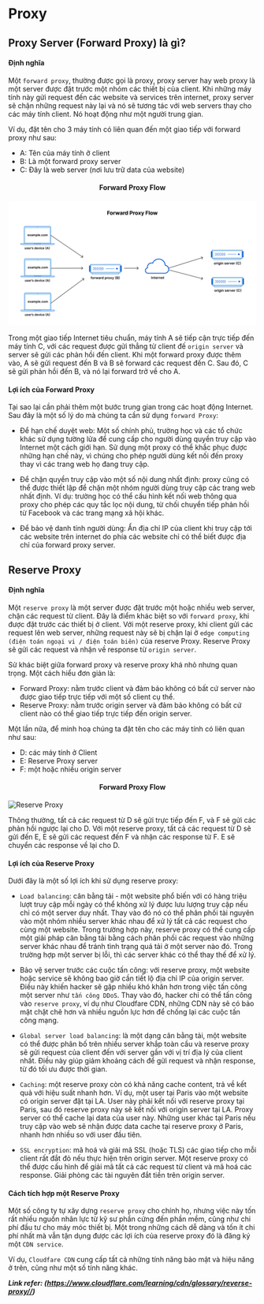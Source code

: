 # Proxy

## Proxy Server (Forward Proxy) là gì?

#### Định nghĩa

Một `forward proxy`, thường được gọi là proxy, proxy server hay web proxy là một server được đặt trước một nhóm các thiết bị của client. Khi những máy tính này gửi request đến các website và services trên internet, proxy server sẽ chặn những request này lại và nó sẽ tương tác với web servers thay cho các máy tính client. Nó hoạt động như một người trung gian.

Ví dụ, đặt tên cho 3 máy tính có liên quan đến một giao tiếp với forward proxy như sau:

- A: Tên của máy tính ở client
- B: Là một forward proxy server
- C: Đây là web server (nơi lưu trữ data của website)

<h4 style="text-align: center;">Forward Proxy Flow</h4>

![Forward Proxy (Proxy server)](/assets/img/forward_proxy_flow.png "Forward Proxy (Proxy server)")

Trong một giao tiếp Internet tiêu chuẩn, máy tính A sẽ tiếp cận trực tiếp đến máy tính C, với các request được gửi thẳng từ client đế `origin server` và server sẽ gửi các phản hồi đến client. Khi một forward proxy được thêm vào, A sẽ gửi request đến B và B sẽ forward các request đến C. Sau đó, C sẽ gửi phản hồi đến B, và nó lại forward trở về cho A.

#### Lợi ích của Forward Proxy

Tại sao lại cần phải thêm một bước trung gian trong các hoạt động Internet. Sau đây là một số lý do mà chúng ta cần sử dụng `forward Proxy`:

- Để hạn chế duyệt web: Một số chính phủ, trường học và các tổ chức khác sử dụng tường lửa để cung cấp cho người dùng quyền truy cập vào Internet một cách giới hạn. Sử dụng một proxy có thể khắc phục được những hạn chế này, vì chúng cho phép người dùng kết nối đến proxy thay vì các trang web họ đang truy cập.

- Để chặn quyền truy cập vào một số nội dung nhất định: proxy cũng có thể được thiết lập để chặn một nhóm người dùng truy cập các trang web nhất định. Ví dụ: trường học có thể cấu hình kết nối web thông qua proxy cho phép các quy tắc lọc nội dung, từ chối chuyển tiếp phản hồi từ Facebook và các trang mạng xã hội khác.

- Để bảo vệ danh tính người dùng: Ẩn địa chỉ IP của client khi truy cập tới các website trên internet do phía các website chỉ có thể biết được địa chỉ của forward proxy server.

## Reserve Proxy

#### Định nghĩa

Một `reserve proxy` là một server được đặt trước một hoặc nhiều web server, chặn các request từ client. Đây là điểm khác biệt so với `forward proxy`, khi được đặt trước các thiết bị ở client. Với một reserve proxy, khi client gửi các request lên web server, những request này sẽ bị chặn lại ở `edge computing (điện toán ngoại vi / điện toán biên)` của reserve Proxy. Reserve Proxy sẽ gửi các request và nhận về response từ `origin server`.

Sử khác biệt giữa forward proxy và reserve proxy khá nhỏ nhưng quan trọng. Một cách hiểu đơn giản là:

- Forward Proxy: nằm trước client và đảm bảo không có bất cứ server nào được giao tiếp trực tiếp với một số client cụ thể.
- Reserve Proxy: nằm trước origin server và đảm bảo không có bất cứ client nào có thể giao tiếp trực tiếp đến origin server.

Một lần nữa, để minh hoạ chúng ta đặt tên cho các máy tính có liên quan như sau:

- D: các máy tính ở Client
- E: Reserve Proxy server
- F: một hoặc nhiều origin server

<h4 style="text-align: center;">Forward Proxy Flow</h4>

![Reserve Proxy](/assets/img/reserve_proxy_flow.png "Reserve Proxy")

Thông thường, tất cả các request từ D sẽ gửi trực tiếp đến F, và F sẽ gửi các phản hồi ngược lại cho D. Với một reserve proxy, tất cả các request từ D sẽ gửi đến E, E sẽ gửi các request đến F và nhận các response từ F. E sẽ chuyển các response về lại cho D.

#### Lợi ích của Reserve Proxy

Dưới đây là một số lợi ích khi sử dụng reserve proxy:

- `Load balancing`: cân bằng tải - một website phổ biến với có hàng triệu lượt truy cập mỗi ngày có thể không xử lý được lưu lượng truy cập nếu chỉ có một server duy nhất. Thay vào đó nó có thể phân phối tài nguyên vào một nhóm nhiều server khác nhau để xử lý tất cả các request cho cùng một website. Trong trường hợp này, reserve proxy có thể cung cấp một giải pháp cân bằng tải bằng cách phân phối các request vào những server khác nhau để tránh tình trạng quá tải ở một server nào đó. Trong trường hợp một server bị lỗi, thì các server khác có thể thay thế để xử lý.

- Bảo vệ server trước các cuộc tấn công: với reserve proxy, một website hoặc service sẽ không bao giờ cần tiết lộ địa chỉ IP của origin server. Điều này khiến hacker sẽ gặp nhiều khó khăn hơn trong việc tấn công một server như `tấn công DDoS`. Thay vào đó, hacker chỉ có thể tấn công vào `reserve proxy`, ví dụ như Cloudfare CDN, những CDN này sẽ có bảo mật chặt chẽ hơn và nhiều nguồn lực hơn để chống lại các cuộc tấn công mạng.

- `Global server load balancing`: là một dạng cân bằng tải, một website có thể được phân bố trên nhiều server khắp toàn cầu và reserve proxy sẽ gửi request của client đến với server gần với vị trí địa lý của client nhất. Điều này giúp giảm khoảng cách để gửi request và nhận response, từ đó tối ưu được thời gian.

- `Caching`: một reserve proxy còn có khả năng cache content, trả về kết quả với hiệu suất nhanh hơn. Ví dụ, một user tại Paris vào một website có origin server đặt tại LA. User này phải kết nối với reserve proxy tại Paris, sau đó reserve proxy này sẽ kết nối với origin server tại LA. Proxy server có thể cache lại data của user này. Những user khác tại Paris nếu truy cập vào web sẽ nhận được data cache tại reserve proxy ở Paris, nhanh hơn nhiều so với user đầu tiên.

- `SSL encryption`: mã hoá và giải mã SSL (hoặc TLS) các giao tiếp cho mỗi client rất đắt đỏ nếu thực hiện trên origin server. Một reserve proxy có thể được cấu hình để giải mã tất cả các request từ client và mã hoá các response. Giải phòng các tài nguyên đắt tiền trên origin server.

#### Cách tích hợp một Reserve Proxy

Một số công ty tự xây dựng `reserve proxy` cho chính họ, nhưng việc này tốn rất nhiều nguồn nhân lực từ kỹ sư phần cứng đến phần mềm, cũng như chi phí đầu tư cho máy móc thiết bị. Một trong những cách dễ dàng và tốn ít chi phí nhất mà vẫn tận dụng được các lợi ích của reserve proxy đó là đăng ký một `CDN service`.

Ví dụ, `Cloudfare CDN` cung cấp tất cả những tính năng bảo mật và hiệu năng ở trên, cũng như một số tính năng khác.

**_Link refer: (https://www.cloudflare.com/learning/cdn/glossary/reverse-proxy//)_**

